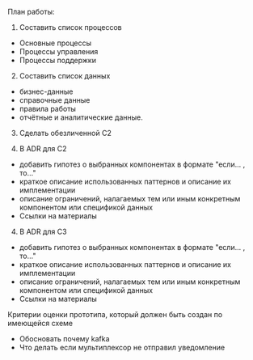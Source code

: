 План работы:
1. Составить список процессов
- Основные процессы
- Процессы управления
- Процессы поддержки

2. Составить список данных
- бизнес-данные
- справочные данные
- правила работы
- отчётные и аналитические данные.

3. Сделать обезличенной C2

4. В ADR для C2 
- добавить гипотез о выбранных компонентах в формате "если... , то..."
- краткое описание использованных паттернов и описание их имплементации
- описание ограничений, налагаемых тем или иным конкретным компонентом или спецификой данных
- Ссылки на материалы

4. В ADR для C3 
- добавить гипотез о выбранных компонентах в формате "если... , то..."
- краткое описание использованных паттернов и описание их имплементации
- описание ограничений, налагаемых тем или иным конкретным компонентом или спецификой данных
- Ссылки на материалы

Критерии оценки прототипа, который должен быть создан по имеющейся схеме

- Обосновать почему kafka
- Что делать если мультиплексор не отправил уведомление